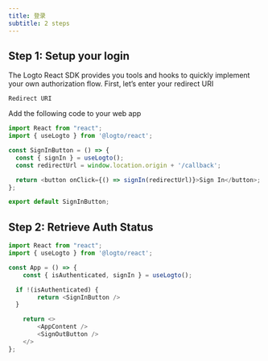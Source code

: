 ```yaml
---
title: 登录
subtitle: 2 steps
---
```

## Step 1: Setup your login

The Logto React SDK provides you tools and hooks to quickly implement your own authorization flow.  First, let’s enter your redirect URI

```multitextinput
Redirect URI
```

Add the following code to your web app

```typescript
import React from "react";
import { useLogto } from '@logto/react';

const SignInButton = () => {
  const { signIn } = useLogto();
  const redirectUrl = window.location.origin + '/callback';

  return <button onClick={() => signIn(redirectUrl)}>Sign In</button>;
};

export default SignInButton;
```

## Step 2: Retrieve Auth Status

```typescript
import React from "react";
import { useLogto } from '@logto/react';

const App = () => {
	const { isAuthenticated, signIn } = useLogto();

  if !(isAuthenticated) {
		return <SignInButton />
  }

	return <>
		<AppContent />
		<SignOutButton />
	</>
};
```